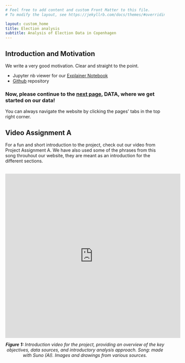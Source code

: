 ```yaml
---
# Feel free to add content and custom Front Matter to this file.
# To modify the layout, see https://jekyllrb.com/docs/themes/#overriding-theme-defaults

layout: custom_home
title: Election analysis  
subtitle: Analysis of Election Data in Copenhagen
---
```


## <a id="welcome"></a>Introduction and Motivation

We write a very good motivation. Clear and straight to the point. 

* Jupyter nb viewer for our <a href="https://nbviewer.org/github/johannefranck/SocialData2025_FinalProject/blob/main/Explainer_notebook.ipynb" target="_blank">Explainer Notebook</a>
* <a href="https://github.com/johannefranck/SocialData2025_FinalProject/tree/main" target="_blank">Github</a> repository

### Now, please continue to the [next page](../data#dataset), DATA, where we get started on our data!

You can always navigate the website by clicking the pages' tabs in the top right corner.


## Video Assignment A

For a fun and short introduction to the project, check out our video from Project Assignment A. We have also used some of the phrases from this song throuhout our website, they are meant as an introduction for the different sections.
<!-- <iframe width="640" height="360" src="https://www.youtube.com/embed/Li7nbBsR0Qw" frameborder="0" allowfullscreen></iframe> -->
<figure style="text-align: center; margin: 2rem auto; max-width: 900px;">
    <iframe src="https://www.youtube.com/embed/Li7nbBsR0Qw" 
            title="Project Introduction Video" 
            style="display: block; margin: auto; border: none; width: 110%; max-width: 920px;" 
            height="520">
    </iframe>
    <figcaption style="margin-top: 0.75rem; font-style: italic;">
        <strong>Figure 1:</strong> Introduction video for the project, providing an overview of the key objectives, data sources, and introductory analysis approach. Song: made with Suno (AI). Images and drawings from various sources.
    </figcaption>
</figure>





